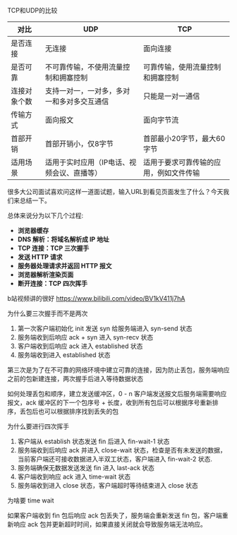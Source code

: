 TCP和UDP的比较

| 对比  | UDP | TCP |
| --- | --- | --- |
| 是否连接 | 无连接 | 面向连接 |
| 是否可靠 | 不可靠传输，不使用流量控制和拥塞控制 | 可靠传输，使用流量控制和拥塞控制 |
| 连接对象个数 | 支持一对一，一对多，多对一和多对多交互通信 | 只能是一对一通信 |
| 传输方式 | 面向报文 | 面向字节流 |
| 首部开销 | 首部开销小，仅8字节 | 首部最小20字节，最大60字节 |
| 适用场景 | 适用于实时应用（IP电话、视频会议、直播等） | 适用于要求可靠传输的应用，例如文件传输 |

很多大公司面试喜欢问这样一道面试题，输入URL到看见页面发生了什么？今天我们来总结一下。

总体来说分为以下几个过程:

- **浏览器缓存**
- **DNS 解析：将域名解析成 IP 地址**
- **TCP 连接：TCP 三次握手**
- **发送 HTTP 请求**
- **服务器处理请求并返回 HTTP 报文**
- **浏览器解析渲染页面**
- **断开连接：TCP 四次挥手**

b站视频讲的很好
https://www.bilibili.com/video/BV1kV411j7hA

为什么要三次握手而不是两次

1. 第一次客户端初始化 init 发送 syn 给服务端进入 syn-send 状态
2. 服务端收到后响应 ack + syn 进入 syn-recv 状态
3. 客户端收到后响应 ack 进入 established 状态
4. 服务端收到进入 established 状态

第三次是为了在不可靠的网络环境中建立可靠的连接，因为防止丢包，服务端响应之前的包新建连接，两次握手后进入等待数据状态

如何处理丢包和顺序，建立发送缓冲区，0 - n 客户端发送报文后服务端需要响应报文，ack 缓冲区的下一个包序号 + 长度，收到所有包后可以根据序号重新排序，丢包后也可以根据排序找到丢失的包

为什么要进行四次挥手

1. 客户端从 establish 状态发送 fin 后进入 fin-wait-1 状态
2. 服务端收到后响应 ack 并进入 close-wait 状态，检查是否有未发送的数据，当前客户端还可接收数据进入半双工状态，客户端进入 fin-wait-2 状态.
3. 服务端确保无数据发送发送 fin 进入 last-ack 状态
4. 客户端收到响应 ack 进入 time-wait 状态
5. 服务端收到进入 close 状态，客户端超时等待结束进入 close 状态

为啥要 time wait 

如果客户端收到 fin 包后响应 ack 包丢失了，服务端会重新发送 fin 包，客户端重新响应 ack 包并更新超时时间，如果直接关闭就会导致服务端无法响应。

